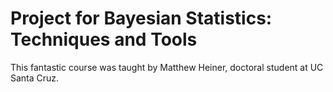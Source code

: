 # Project for Bayesian Statistics: Techniques and Tools 

This fantastic course was taught by Matthew Heiner, doctoral student at UC Santa Cruz.
